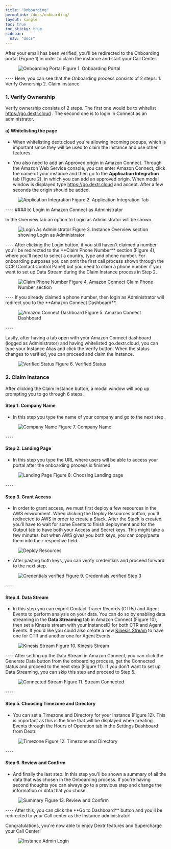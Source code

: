 ```yaml
---
title: "Onboarding"
permalink: /docs/onboarding/
layout: single
toc: true
toc_sticky: true
sidebar: 
  nav: "docs"
---
```


After your email has been verified, you'll be redirected to the Onboarding portal (Figure 1) in order to claim the instance and start your Call Center.
<figure>
   <img src="{{ '/assets/images/onboarding-portal.png' }}" alt="Onboarding Portal">
   <span>Figure 1. Onboarding Portal</span>
</figure>
----
Here, you can see that the Onboarding process consists of 2 steps:
1. Verify Ownership
2. Claim instance

### 1. Verify Ownership

Verify ownership consists of 2 steps. The first one would be to whitelist https://go.dextr.cloud . The second one is to login in Connect as an administrator.

#### a) Whitelisting the page

- When whitelisting dextr.cloud you're allowing incoming popups, which is important since they will be used to claim the instance and use other features. 

- You also need to add an Approved origin in Amazon Connect. Through the Amazon Web Service console, you can enter Amazon Connect, click the name of your instance and then go to the **Application Integration** tab (Figure 2), in which you can add an approved origin. When modal window is displayed type https://go.dextr.cloud and accept. After a few seconds the origin should be added.

<figure>
   <img src="{{ '/assets/images/app-integration.png' }}" alt="Application Integration">
   <span >Figure 2. Application Integration Tab</span>
</figure>
----
#### b) Login in Amazon Connect as Administrator

In the Overview tab an option to Login as Administrator will be shown.

<figure>
   <img src="{{ '/assets/images/connect-login.png' }}" alt="Login As Administrator">
   <span >Figure 3. Instance Overview section showing Login as Administrator</span>
</figure>
----
After clicking the Login button, if you still haven't claimed a number you'll be redirected to the **Claim Phone Number** section (Figure 4), where you'll need to select a country, type and phone number. For onboarding purposes you can omit the first call process shown through the CCP (Contact Control Panel) but you need to claim a phone number if you want to set up Data Stream during the Claim Instance process in Step 2.
<figure>
   <img src="{{ '/assets/images/administrator-first-login.png' }}" alt="Claim Phone Number">
   <span >Figure 4. Amazon Connect Claim Phone Number section</span>
</figure>
----
If you already claimed a phone number, then login as Administrator will redirect you to the **Amazon Connect Dashboard**.
<figure>
   <img src="{{ '/assets/images/claimed-number-login.png' }}" alt="Amazon Connect Dashboard">
   <span >Figure 5. Amazon Connect Dashboard</span>
</figure>
----

Lastly, after having a tab open with your Amazon Connect dashboard (logged as Administrator) and having whitelisted go.dextr.cloud, you can type your Instance Alias and click the Verify button. When the status changes to verified, you can proceed and claim the Instance.
<figure>
   <img src="{{ '/assets/images/verified-ownership.png' }}" alt="Verified Status">
   <span >Figure 6. Verified Status</span>
</figure>

### 2. Claim Instance

After clicking the Claim Instance button, a modal window will pop up prompting you to go through 6 steps.

#### Step 1. Company Name
- In this step you type the name of your company and go to the next step.
<figure>
   <img src="{{ '/assets/images/step1.png' }}" alt="Company Name">
   <span >Figure 7. Company Name</span>
</figure>
----

#### Step 2. Landing Page
- In this step you type the URL where users will be able to access your portal after the onboarding process is finished.
<figure>
   <img src="{{ '/assets/images/step2.png' }}" alt="Landing Page">
   <span >Figure 8. Choosing Landing page</span>
</figure>
----

#### Step 3. Grant Access 

- In order to grant access, we must first deploy a few resources in the AWS environment. When clicking the Deploy Resources button, you'll redirected to AWS in order to create a Stack. After the Stack is created you'll have to wait for some Events to finish deployment and for the Output tab to have both your Access and Secret keys. This might take a few minutes, but when AWS gives you both keys, you can copy/paste them into their respective field.
<figure>
   <img src="{{ '/assets/images/deploy-resources.gif' }}" alt="Deploy Resources">
</figure>

- After pasting both keys, you can verify credentials and proceed forward to the next step.
<figure>
   <img src="{{ '/assets/images/credentials-verified.png' }}" alt="Credentials verified">
   <span >Figure 9. Credentials verified Step 3</span>
</figure>
----

#### Step 4. Data Stream

- In this step you can export Contact Tracer Records (CTRs) and Agent Events to perform analysis on your data. You can do so by enabling data streaming in the **Data Streaming** tab in Amazon Connect (Figure 10), then set a Kinesis stream with your InstanceID for both CTR and Agent Events. If you'd like you could also create a new [Kinesis Stream](https://docs.aws.amazon.com/streams/latest/dev/introduction.html) to have one for CTR and another one for Agent Events.

<figure>
   <img src="{{ '/assets/images/step4.png' }}" alt="Kinesis Stream">
   <span >Figure 10. Kinesis Stream</span>
</figure>
----
After setting up the Data Stream in Amazon Connect, you can click the Generate Data button from the onboarding process, get the Connected status and proceed to the next step (Figure 11). If you don't want to set up Data Streaming, you can skip this step and proceed to Step 5.

<figure>
   <img src="{{ '/assets/images/connected-step4.png' }}" alt="Connected Stream">
   <span >Figure 11. Stream Connected</span>
</figure>
----

#### Step 5. Choosing Timezone and Directory

- You can set a Timezone and Directory for your Instance (Figure 12). This is important as this is the time that will be displayed when creating Events through the Hours of Operation tab in the Settings Dashboard from Dextr.

<figure>
   <img src="{{ '/assets/images/step5.png' }}" alt="Timezone">
   <span >Figure 12. Timezone and Directory</span>
</figure>
----

#### Step 6. Review and Confirm

- And finally the last step. In this step you'll be shown a summary of all the data that was chosen in the Onboarding process. If you're having second thoughts you can always go to a previous step and change the information or data that you chose. 
<figure>
   <img src="{{ '/assets/images/step6.png' }}" alt="Summary">
   <span >Figure 13. Review and Confirm</span>
</figure>
----
After this, you can click the **Go to Dashboard** button and you'll be redirected to your Call center as the Instance administrator!

Congratulations, you're now able to enjoy Dextr features and Supercharge your Call Center!
<figure>
   <img src="{{ '/assets/images/IA-login.png' }}" alt="Instance Admin Login">
</figure>